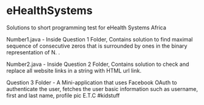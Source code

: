 # eHealthSystems
Solutions to short programming test for eHealth Systems Africa

Number1.java - Inside Question 1 Folder, Contains solution to find maximal sequence of consecutive zeros that is surrounded by ones in the binary representation of N.
.

Number2.java - Inside Question 2 Folder, Contains solution to check and replace all website links in a string with HTML url link.

Question 3 Folder - A Mini-application that uses Facebook OAuth to authenticate the user, fetches the user basic information such as username, first and last name, profile pic E.T.C #kidstuff
